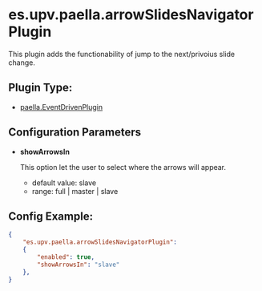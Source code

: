 # es.upv.paella.arrowSlidesNavigatorPlugin

This plugin adds the functionability of jump to the next/privoius slide change.

## Plugin Type:
- [paella.EventDrivenPlugin](../developer/plugin_types.md)

## Configuration Parameters

* **showArrowsIn**

	This option let the user to select where the arrows will appear.
	- default value: slave
	- range: full | master | slave

## Config Example:

```json
{
	"es.upv.paella.arrowSlidesNavigatorPlugin": 
	{
		"enabled": true,
		"showArrowsIn": "slave"
	},
}
```
